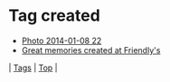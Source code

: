 <!--
title: Tag created
date: 2020-06-28T15:26:59.310Z
tags:
-->
# Tag created

 * [Photo 2014-01-08 22](72698168285.md)
 * [Great memories created at Friendly's](91164559679.md)

| [Tags](tags.md) | [Top](index.md) |
